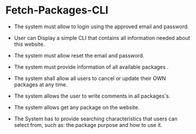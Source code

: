 # Fetch-Packages-CLI
-	 The system must allow to login using the approved email and password.

-	User can Display  a simple CLI that contains all information needed about this website.

- The system must allow reset the email and password.

-  The system must provide information of all available packages .

- The system shall allow all users to cancel or update their OWN packages at any time.

- The system allows the user to write comments in all packages's.

- The system allows get any package on the website.

- The System has to provide searching characteristics that users can select from, such
 as: the package purpose and how to use it.

